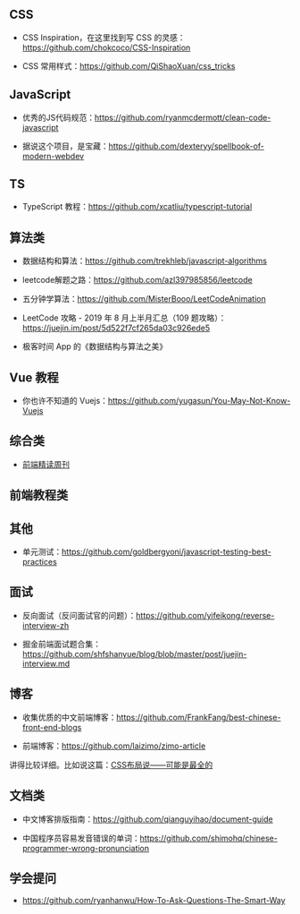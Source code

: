

## CSS

- CSS Inspiration，在这里找到写 CSS 的灵感：<https://github.com/chokcoco/CSS-Inspiration>

- CSS 常用样式：<https://github.com/QiShaoXuan/css_tricks>

## JavaScript

- 优秀的JS代码规范：<https://github.com/ryanmcdermott/clean-code-javascript>

- 据说这个项目，是宝藏：<https://github.com/dexteryy/spellbook-of-modern-webdev>

## TS

- TypeScript 教程：<https://github.com/xcatliu/typescript-tutorial>

## 算法类

- 数据结构和算法：<https://github.com/trekhleb/javascript-algorithms>

- leetcode解题之路：<https://github.com/azl397985856/leetcode>

- 五分钟学算法：<https://github.com/MisterBooo/LeetCodeAnimation>

- LeetCode 攻略 - 2019 年 8 月上半月汇总（109 题攻略）：<https://juejin.im/post/5d522f7cf265da03c926ede5>

- 极客时间 App 的《数据结构与算法之美》

## Vue 教程

- 你也许不知道的 Vuejs：<https://github.com/yugasun/You-May-Not-Know-Vuejs>


## 综合类

- [前端精读周刊](https://github.com/dt-fe/weekly)




## 前端教程类

## 其他

- 单元测试：<https://github.com/goldbergyoni/javascript-testing-best-practices>

## 面试

- 反向面试（反问面试官的问题）：<https://github.com/yifeikong/reverse-interview-zh>

- 掘金前端面试题合集：<https://github.com/shfshanyue/blog/blob/master/post/juejin-interview.md>

## 博客

- 收集优质的中文前端博客：<https://github.com/FrankFang/best-chinese-front-end-blogs>

- 前端博客：<https://github.com/laizimo/zimo-article>

讲得比较详细。比如说这篇：[CSS布局说——可能是最全的](https://github.com/laizimo/zimo-article/issues/36)

## 文档类

- 中文博客排版指南：<https://github.com/qianguyihao/document-guide>

- 中国程序员容易发音错误的单词：<https://github.com/shimohq/chinese-programmer-wrong-pronunciation>

## 学会提问


- <https://github.com/ryanhanwu/How-To-Ask-Questions-The-Smart-Way>







